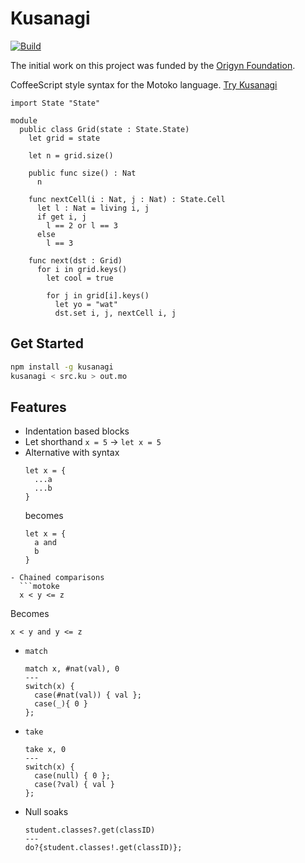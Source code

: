 Kusanagi
========

[![Build](https://github.com/DanielXMoore/kusanagi/actions/workflows/build.yml/badge.svg)](https://github.com/DanielXMoore/kusanagi/actions/workflows/build.yml)

The initial work on this project was funded by the [Origyn Foundation](https://origyn.ch).

CoffeeScript style syntax for the Motoko language. [Try Kusanagi](https://danielx.net/kusanagi/)

```motoko
import State "State"

module
  public class Grid(state : State.State)
    let grid = state

    let n = grid.size()

    public func size() : Nat
      n

    func nextCell(i : Nat, j : Nat) : State.Cell
      let l : Nat = living i, j
      if get i, j
        l == 2 or l == 3
      else
        l == 3

    func next(dst : Grid)
      for i in grid.keys()
        let cool = true

        for j in grid[i].keys()
          let yo = "wat"
          dst.set i, j, nextCell i, j

```

Get Started
---

```bash
npm install -g kusanagi
kusanagi < src.ku > out.mo
```

Features
---

- Indentation based blocks
- Let shorthand `x = 5` -> `let x = 5`
- Alternative with syntax
  ```
  let x = {
    ...a
    ...b
  }
  ```
  becomes
  ```
  let x = {
    a and
    b
  }
```
- Chained comparisons
  ```motoke
  x < y <= z
  ```
  Becomes
  ```motoko
  x < y and y <= z
  ```
- `match`
  ```
  match x, #nat(val), 0
  ---
  switch(x) {
    case(#nat(val)) { val };
    case(_){ 0 }
  };
  ```
- `take`
  ```
  take x, 0
  ---
  switch(x) {
    case(null) { 0 };
    case(?val) { val }
  };
  ```
- Null soaks
  ```
  student.classes?.get(classID)
  ---
  do?{student.classes!.get(classID)};
  ```

